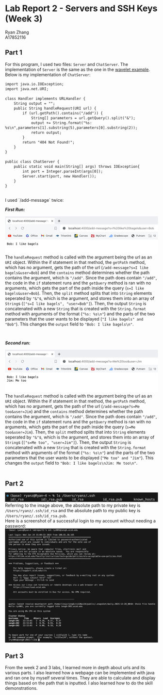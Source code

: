 Lab Report 2 - Servers and SSH Keys (Week 3)
========
Ryan Zhang <br> A17852116

Part 1
--------
For this program, I used two files: `Server` and `ChatServer`. The implementation of `Server` is the same as the one in the [wavelet example](https://github.com/ucsd-cse15l-f23/wavelet). <br>Below is my implementation of `ChatServer`:
```
import java.io.IOException;
import java.net.URI;

class Handler implements URLHandler {
    String output = "";
    public String handleRequest(URI url) {
        if (url.getPath().contains("/add")) {
            String[] parameters = url.getQuery().split("&");
            output += String.format("%s: %s\n",parameters[1].substring(5),parameters[0].substring(2));
            return output;
        }
        return "404 Not Found!";
    }
}

public class ChatServer {
    public static void main(String[] args) throws IOException{
        int port = Integer.parseInt(args[0]);
        Server.start(port, new Handler());
    }
}
```
<br>
I used `/add-message` twice:<br>

***First Run:***
<br>

![First Run](images/run1.png)<br>
The `handleRequest` method is called with the argument being the url as an `URI` object. Within the if statement in that method, the `getPath` method, which has no argument, gets the path of the url (`/add-message?s=I like bagels&user=Bob`) and the `contains` method determines whether the path contains the argument, which is `"/add"`. Since the path does contain `"/add"`, the code in the `if` statement runs and the `getQuery` method is ran with no arguments, which gets the part of the path inside the query (`s=I like bagels&user=Bob`). Then, the `split` method splits that into `String` elements seperated by `"&"`s, which is the argument, and stores them into an array of `String`s (`["s=I like bagels", "user=Bob"]`). Then, the output `String` is concatenated with a new `String` that is created with the `String.format` method with arguments of the format (`"%s: %s\n"`) and the parts of the two parameters that the user wants to be displayed (`"I like bagels" and "Bob"`). This changes the `output` field to `"Bob: I like bagels\n"`.

<br>

***Second run:***
<br>

![Second Run](images/run2.png)<br>
The `handleRequest` method is called with the argument being the url as an `URI` object. Within the if statement in that method, the `getPath` method, which has no argument, gets the path of the url (`/add-message?s=Me too&user=Jim`) and the `contains` method determines whether the path contains the argument, which is `"/add"`. Since the path does contain `"/add"`, the code in the `if` statement runs and the `getQuery` method is ran with no arguments, which gets the part of the path inside the query (`s=Me too&user=Jim`). Then, the `split` method splits that into `String` elements seperated by `"&"`s, which is the argument, and stores them into an array of `String`s (`["s=Me too", "user=Jim"]`). Then, the output `String` is concatenated with a new `String` that is created with the `String.format` method with arguments of the format (`"%s: %s\n"`) and the parts of the two parameters that the user wants to be displayed (`"Me too" and "Jim"`). This changes the `output` field to `"Bob: I like bagels\nJim: Me too\n"`.
<br><br>

Part 2
--------
![Path](images/path.png)
Referring to the image above, the absolute path to my private key is `/Users/ryanz/.ssh/id_rsa` and the absolute path to my public key is `/Users/ryanz/.ssh/id_rsa.pub`. <br>
Here is a screenshot of a successful login to my account without needing a password:
![Login](images/login.png)

Part 3
--------
From the week 2 and 3 labs, I learned more in depth about urls and its various parts. I also learned how a webpage can be implemented with java and ran one by myself several times. They are able to calculate and display things based on the path that is inputted. I also learned how to do the skill demonstrations.
